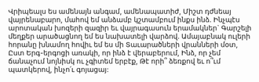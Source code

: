 
Վրիպեալս ես ամենայն անգամ, ամենապատիժ,
Միշտ դժնեայ վայրենաբարո, մահով եմ անձամբ
կշտամբում ինքս ինձ.
Ինչպէս արոտական խոզերի զազիր եւ
վայրագասուն երամակներ`
Գարշելի մեղքեր արածացնող եմ ես նախատելի
վարձով.
Ամայաբնակ ուլերի հորանը խնամող հովիւ եմ ես
մի
Տաւարածների վրանների մօտ,
Ըստ Երգ-երգոցի առակի, որ ինձ է վերաբերում,
Ինձ, որ չեմ ճանաչում նոյնիսկ ու չգիտեմ երբէք,
Թէ որի՞ ձեռքով եւ ո՞ւմ պատկերով, ինչո՛ւ
գոյացայ:
